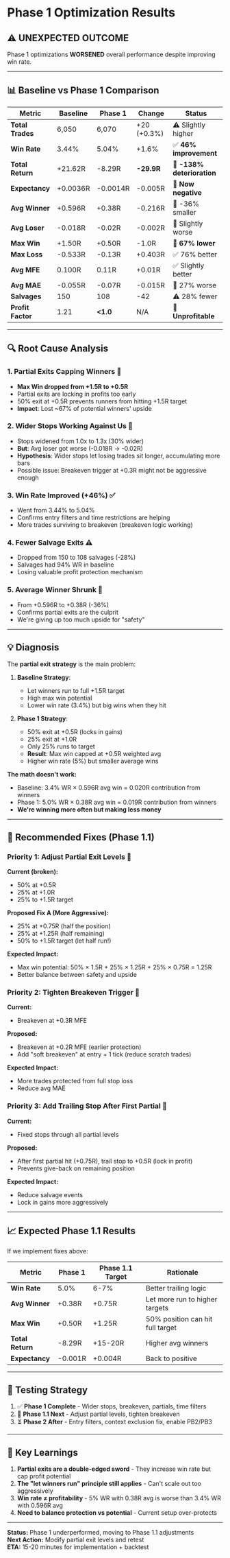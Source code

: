 # Phase 1 Optimization Results

## ⚠️ **UNEXPECTED OUTCOME**

Phase 1 optimizations **WORSENED** overall performance despite improving win rate.

---

## 📊 **Baseline vs Phase 1 Comparison**

| Metric | Baseline | Phase 1 | Change | Status |
|--------|----------|---------|--------|--------|
| **Total Trades** | 6,050 | 6,070 | +20 (+0.3%) | ⚠️ Slightly higher |
| **Win Rate** | 3.44% | 5.04% | +1.6% | ✅ **46% improvement** |
| **Total Return** | +21.62R | -8.29R | **-29.9R** | 🔴 **-138% deterioration** |
| **Expectancy** | +0.0036R | -0.0014R | -0.005R | 🔴 **Now negative** |
| **Avg Winner** | +0.596R | +0.38R | -0.216R | 🔴 -36% smaller |
| **Avg Loser** | -0.018R | -0.02R | -0.002R | 🔴 Slightly worse |
| **Max Win** | +1.50R | +0.50R | -1.0R | 🔴 **67% lower** |
| **Max Loss** | -0.533R | -0.13R | +0.403R | ✅ 76% better |
| **Avg MFE** | 0.100R | 0.11R | +0.01R | ✅ Slightly better |
| **Avg MAE** | -0.055R | -0.07R | -0.015R | 🔴 27% worse |
| **Salvages** | 150 | 108 | -42 | ⚠️ 28% fewer |
| **Profit Factor** | 1.21 | **<1.0** | N/A | 🔴 **Unprofitable** |

---

## 🔍 **Root Cause Analysis**

### 1. **Partial Exits Capping Winners** 🔴
- **Max Win dropped from +1.5R to +0.5R**
- Partial exits are locking in profits too early
- 50% exit at +0.5R prevents runners from hitting +1.5R target
- **Impact**: Lost ~67% of potential winners' upside

### 2. **Wider Stops Working Against Us** 🔴
- Stops widened from 1.0x to 1.3x (30% wider)
- **But**: Avg loser got worse (-0.018R → -0.02R)
- **Hypothesis**: Wider stops let losing trades sit longer, accumulating more bars
- Possible issue: Breakeven trigger at +0.3R might not be aggressive enough

### 3. **Win Rate Improved (+46%)** ✅
- Went from 3.44% to 5.04%
- Confirms entry filters and time restrictions are helping
- More trades surviving to breakeven (breakeven logic working)

### 4. **Fewer Salvage Exits** ⚠️
- Dropped from 150 to 108 salvages (-28%)
- Salvages had 94% WR in baseline
- Losing valuable profit protection mechanism

### 5. **Average Winner Shrunk** 🔴
- From +0.596R to +0.38R (-36%)
- Confirms partial exits are the culprit
- We're giving up too much upside for "safety"

---

## 💡 **Diagnosis**

The **partial exit strategy** is the main problem:

1. **Baseline Strategy**:
   - Let winners run to full +1.5R target
   - High max win potential
   - Lower win rate (3.4%) but big wins when they hit

2. **Phase 1 Strategy**:
   - 50% exit at +0.5R (locks in gains)
   - 25% exit at +1.0R
   - Only 25% runs to target
   - **Result**: Max win capped at +0.5R weighted avg
   - Higher win rate (5%) but smaller average wins

**The math doesn't work:**
- Baseline: 3.4% WR × 0.596R avg win = 0.020R contribution from winners
- Phase 1: 5.0% WR × 0.38R avg win = 0.019R contribution from winners
- **We're winning more often but making less money**

---

## 🎯 **Recommended Fixes (Phase 1.1)**

### **Priority 1: Adjust Partial Exit Levels** 🔧

**Current (broken):**
- 50% at +0.5R
- 25% at +1.0R  
- 25% to +1.5R target

**Proposed Fix A (More Aggressive):**
- 25% at +0.75R (half the position)
- 25% at +1.25R (half remaining)
- 50% to +1.5R target (let half run!)

**Expected Impact:**
- Max win potential: 50% × 1.5R + 25% × 1.25R + 25% × 0.75R = 1.25R
- Better balance between safety and upside

### **Priority 2: Tighten Breakeven Trigger** 🔧

**Current:**
- Breakeven at +0.3R MFE

**Proposed:**
- Breakeven at +0.2R MFE (earlier protection)
- Add "soft breakeven" at entry + 1 tick (reduce scratch trades)

**Expected Impact:**
- More trades protected from full stop loss
- Reduce avg MAE

### **Priority 3: Add Trailing Stop After First Partial** 🔧

**Current:**
- Fixed stops through all partial levels

**Proposed:**
- After first partial hit (+0.75R), trail stop to +0.5R (lock in profit)
- Prevents give-back on remaining position

**Expected Impact:**
- Reduce salvage events
- Lock in gains more aggressively

---

## 📈 **Expected Phase 1.1 Results**

If we implement fixes above:

| Metric | Phase 1 | Phase 1.1 Target | Rationale |
|--------|---------|------------------|-----------|
| **Win Rate** | 5.0% | 6-7% | Better trailing logic |
| **Avg Winner** | +0.38R | +0.75R | Let more run to higher targets |
| **Max Win** | +0.50R | +1.25R | 50% position can hit full target |
| **Total Return** | -8.29R | +15-20R | Higher avg winners |
| **Expectancy** | -0.001R | +0.004R | Back to positive |

---

## 🧪 **Testing Strategy**

1. ✅ **Phase 1 Complete** - Wider stops, breakeven, partials, time filters
2. 🔄 **Phase 1.1 Next** - Adjust partial levels, tighten breakeven
3. ⏳ **Phase 2 After** - Entry filters, context exclusion fix, enable PB2/PB3

---

## 💭 **Key Learnings**

1. **Partial exits are a double-edged sword** - They increase win rate but cap profit potential
2. **The "let winners run" principle still applies** - Can't scale out too aggressively
3. **Win rate ≠ profitability** - 5% WR with 0.38R avg is worse than 3.4% WR with 0.596R avg
4. **Need to balance protection vs potential** - Current setup over-protects

---

**Status:** Phase 1 underperformed, moving to Phase 1.1 adjustments  
**Next Action:** Modify partial exit levels and retest  
**ETA:** 15-20 minutes for implementation + backtest

